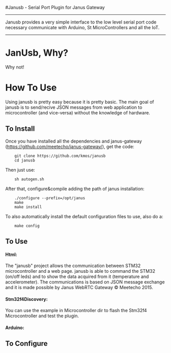 #Janusb - Serial Port Plugin for Janus Gateway

*****

Janusb provides a very simple interface to the low level serial port code necessary communicate with Arduino, St MicroControllers and all the IoT.

*****


JanUsb, Why?
================
Why not! 


How To Use
==========

Using janusb is pretty easy because it is pretty basic. The main goal of janusb is to send/recive JSON messages from web application  to microcontroller (and vice-versa) without the knowledge of hardware.

To Install
----------

Once you have installed all the dependencies and janus-gateway (https://github.com/meetecho/janus-gateway/), get the code:

        git clone https://github.com/kmos/janusb
        cd janusb

Then just use:

        sh autogen.sh

After that, configure&compile adding the path of janus installation:

        ./configure --prefix=/opt/janus
        make
        make install

To also automatically install the default configuration files to use,
also do a:

        make config

To Use
------

#### Html:

The "janusb" project allows the communication between STM32 microcontroller and a web page.
janusb is able to command the STM32 (on/off leds) and to show the data acquired from it (temperature and accelerometer).
The communications is based on JSON message exchange and it is made possible by Janus WebRTC Gateway © Meetecho 2015.

#### Stm32f4Discovery:

You can use the example in Microcontroller dir to flash the Stm32f4 Microcontroller and test the plugin.

#### Arduino:


To Configure
------------

